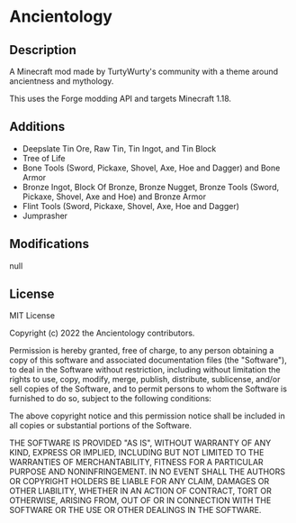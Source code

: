 # Ancientology

## Description

A Minecraft mod made by TurtyWurty's community with a theme around ancientness and mythology.

This uses the Forge modding API and targets Minecraft 1.18.

## Additions

- Deepslate Tin Ore, Raw Tin, Tin Ingot, and Tin Block
- Tree of Life
- Bone Tools (Sword, Pickaxe, Shovel, Axe, Hoe and Dagger) and Bone Armor
- Bronze Ingot, Block Of Bronze, Bronze Nugget, Bronze Tools (Sword, Pickaxe, Shovel, Axe and Hoe) and Bronze Armor
- Flint Tools (Sword, Pickaxe, Shovel, Axe, Hoe and Dagger)
- Jumprasher

## Modifications

null

## License

MIT License

Copyright (c) 2022 the Ancientology contributors.

Permission is hereby granted, free of charge, to any person obtaining a copy
of this software and associated documentation files (the "Software"), to deal
in the Software without restriction, including without limitation the rights
to use, copy, modify, merge, publish, distribute, sublicense, and/or sell
copies of the Software, and to permit persons to whom the Software is
furnished to do so, subject to the following conditions:

The above copyright notice and this permission notice shall be included in all
copies or substantial portions of the Software.

THE SOFTWARE IS PROVIDED "AS IS", WITHOUT WARRANTY OF ANY KIND, EXPRESS OR
IMPLIED, INCLUDING BUT NOT LIMITED TO THE WARRANTIES OF MERCHANTABILITY,
FITNESS FOR A PARTICULAR PURPOSE AND NONINFRINGEMENT. IN NO EVENT SHALL THE
AUTHORS OR COPYRIGHT HOLDERS BE LIABLE FOR ANY CLAIM, DAMAGES OR OTHER
LIABILITY, WHETHER IN AN ACTION OF CONTRACT, TORT OR OTHERWISE, ARISING FROM,
OUT OF OR IN CONNECTION WITH THE SOFTWARE OR THE USE OR OTHER DEALINGS IN THE
SOFTWARE.
